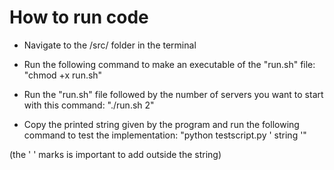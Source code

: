 # How to run code
- Navigate to the /src/ folder in the terminal
- Run the following command to make an executable of the "run.sh" file:
"chmod +x run.sh"

- Run the "run.sh" file followed by the number of servers you want to start with this command:
"./run.sh 2"

- Copy the printed string given by the program and run the following command to test the implementation:
"python testscript.py ' string '"

(the ' ' marks is important to add outside the string)